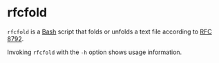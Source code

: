 # rfcfold

`rfcfold` is a [Bash](http://www.gnu.org/software/bash/)
script that folds or unfolds a text file according to
[RFC 8792](https://www.rfc-editor.org/info/rfc8792).

Invoking `rfcfold` with the `-h` option shows usage information.
